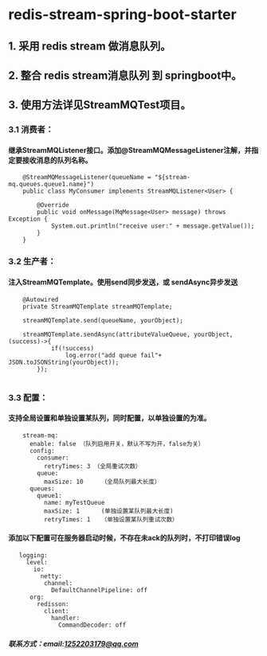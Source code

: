 # redis-stream-spring-boot-starter

## 1. 采用 redis stream 做消息队列。
## 2. 整合 redis stream消息队列 到 springboot中。
## 3. 使用方法详见StreamMQTest项目。
### 3.1 消费者：
#### 继承StreamMQListener接口。添加@StreamMQMessageListener注解，并指定要接收消息的队列名称。
```
    @StreamMQMessageListener(queueName = "${stream-mq.queues.queue1.name}")
    public class MyConsumer implements StreamMQListener<User> {

        @Override
        public void onMessage(MqMessage<User> message) throws Exception {
            System.out.println("receive user:" + message.getValue());
        }
    }
```
### 3.2 生产者：
#### 注入StreamMQTemplate。使用send同步发送，或 sendAsync异步发送
```    
    @Autowired
    private StreamMQTemplate streamMQTemplate;
    
    streamMQTemplate.send(queueName, yourObject);
    
    streamMQTemplate.sendAsync(attributeValueQueue, yourObject, (success)->{
    		if(!success)
    			log.error("add queue fail"+ JSON.toJSONString(yourObject));
    	});
        
```
    
### 3.3 配置：
#### 支持全局设置和单独设置某队列，同时配置，以单独设置的为准。
```    
    stream-mq:
      enable: false （队列启用开关，默认不写为开，false为关）
      config:
        consumer:
          retryTimes: 3 （全局重试次数）
        queue:
          maxSize: 10     （全局队列最大长度）
      queues:
        queue1:
          name: myTestQueue
          maxSize: 1      (单独设置某队列最大长度)
          retryTimes: 1   （单独设置某队列重试次数）
```   
#### 添加以下配置可在服务器启动时候，不存在未ack的队列时，不打印错误log
```   
   logging:
     level:
       io:
         netty:
          channel:
            DefaultChannelPipeline: off
      org:
        redisson:
          client:
            handler:
              CommandDecoder: off       
```

##### 联系方式：email:1252203179@qq.com
